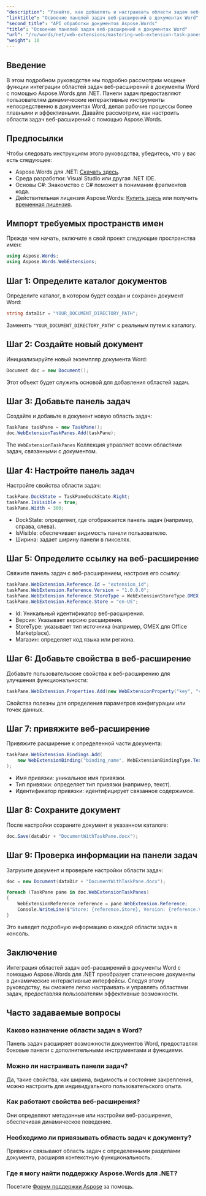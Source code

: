 ```yaml
---
"description": "Узнайте, как добавлять и настраивать области задач веб-расширений в документах Word с помощью Aspose.Words для .NET. Следуйте этому подробному руководству для эффективной интеграции с подробными примерами кода и пошаговыми инструкциями."
"linktitle": "Освоение панелей задач веб-расширений в документах Word"
"second_title": "API обработки документов Aspose.Words"
"title": "Освоение панелей задач веб-расширений в документах Word"
"url": "/ru/words/net/web-extensions/mastering-web-extension-task-panes/"
"weight": 10
---
```


## Введение  

В этом подробном руководстве мы подробно рассмотрим мощные функции интеграции областей задач веб-расширений в документы Word с помощью Aspose.Words для .NET. Панели задач предоставляют пользователям динамические интерактивные инструменты непосредственно в документах Word, делая рабочие процессы более плавными и эффективными. Давайте рассмотрим, как настроить области задач веб-расширений с помощью Aspose.Words.

## Предпосылки  

Чтобы следовать инструкциям этого руководства, убедитесь, что у вас есть следующее:  

- Aspose.Words для .NET: [Скачать здесь](https://releases.aspose.com/words/net/).  
- Среда разработки: Visual Studio или другая .NET IDE.  
- Основы C#: Знакомство с C# поможет в понимании фрагментов кода.  
- Действительная лицензия Aspose.Words: [Купить здесь](https://purchase.aspose.com/buy) или получить [временная лицензия](https://purchase.aspose.com/temporary-license/).  

## Импорт требуемых пространств имен  

Прежде чем начать, включите в свой проект следующие пространства имен:  

```csharp
using Aspose.Words;
using Aspose.Words.WebExtensions;
```

## Шаг 1: Определите каталог документов  

Определите каталог, в котором будет создан и сохранен документ Word:  

```csharp
string dataDir = "YOUR_DOCUMENT_DIRECTORY_PATH";
```

Заменять `"YOUR_DOCUMENT_DIRECTORY_PATH"` с реальным путем к каталогу.

## Шаг 2: Создайте новый документ  

Инициализируйте новый экземпляр документа Word:  

```csharp
Document doc = new Document();
```

Этот объект будет служить основой для добавления областей задач.

## Шаг 3: Добавьте панель задач  

Создайте и добавьте в документ новую область задач:  

```csharp
TaskPane taskPane = new TaskPane();
doc.WebExtensionTaskPanes.Add(taskPane);
```

The `WebExtensionTaskPanes` Коллекция управляет всеми областями задач, связанными с документом.

## Шаг 4: Настройте панель задач  

Настройте свойства области задач:  

```csharp
taskPane.DockState = TaskPaneDockState.Right;
taskPane.IsVisible = true;
taskPane.Width = 300;
```

- DockState: определяет, где отображается панель задач (например, справа, слева).  
- IsVisible: обеспечивает видимость панели пользователю.  
- Ширина: задает ширину панели в пикселях.

## Шаг 5: Определите ссылку на веб-расширение  

Свяжите панель задач с веб-расширением, настроив его ссылку:  

```csharp
taskPane.WebExtension.Reference.Id = "extension_id";
taskPane.WebExtension.Reference.Version = "1.0.0.0";
taskPane.WebExtension.Reference.StoreType = WebExtensionStoreType.OMEX;
taskPane.WebExtension.Reference.Store = "en-US";
```

- Id: Уникальный идентификатор веб-расширения.  
- Версия: Указывает версию расширения.  
- StoreType: указывает тип источника (например, OMEX для Office Marketplace).  
- Магазин: определяет код языка или региона.

## Шаг 6: Добавьте свойства в веб-расширение  

Добавьте пользовательские свойства к веб-расширению для улучшения функциональности:  

```csharp
taskPane.WebExtension.Properties.Add(new WebExtensionProperty("key", "value"));
```

Свойства полезны для определения параметров конфигурации или точек данных.

## Шаг 7: привяжите веб-расширение  

Привяжите расширение к определенной части документа:  

```csharp
taskPane.WebExtension.Bindings.Add(
    new WebExtensionBinding("binding_name", WebExtensionBindingType.Text, "binding_id")
);
```

- Имя привязки: уникальное имя привязки.  
- Тип привязки: определяет тип привязки (например, текст).  
- Идентификатор привязки: идентифицирует связанное содержимое.

## Шаг 8: Сохраните документ  

После настройки сохраните документ в указанном каталоге:  

```csharp
doc.Save(dataDir + "DocumentWithTaskPane.docx");
```

## Шаг 9: Проверка информации на панели задач  

Загрузите документ и проверьте настройки области задач:  

```csharp
doc = new Document(dataDir + "DocumentWithTaskPane.docx");

foreach (TaskPane pane in doc.WebExtensionTaskPanes)
{
    WebExtensionReference reference = pane.WebExtension.Reference;
    Console.WriteLine($"Store: {reference.Store}, Version: {reference.Version}, ID: {reference.Id}");
}
```

Это выведет подробную информацию о каждой области задач в консоль.

## Заключение  

Интеграция областей задач веб-расширений в документы Word с помощью Aspose.Words для .NET преобразует статические документы в динамические интерактивные интерфейсы. Следуя этому руководству, вы сможете легко настраивать и управлять областями задач, предоставляя пользователям эффективные возможности.

## Часто задаваемые вопросы  

### Каково назначение области задач в Word?  
Панель задач расширяет возможности документов Word, предоставляя боковые панели с дополнительными инструментами и функциями.

### Можно ли настраивать панели задач?  
Да, такие свойства, как ширина, видимость и состояние закрепления, можно настроить для индивидуального пользовательского опыта.

### Как работают свойства веб-расширения?  
Они определяют метаданные или настройки веб-расширения, обеспечивая динамическое поведение.

### Необходимо ли привязывать область задач к документу?  
Привязки связывают область задач с определенными разделами документа, расширяя контекстную функциональность.

### Где я могу найти поддержку Aspose.Words для .NET?  
Посетите [Форум поддержки Aspose](https://forum.aspose.com/c/words/8) за помощь.